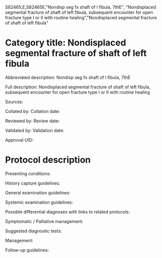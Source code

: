 S82465,E,S82465E,"Nondisp seg fx shaft of l fibula, 7thE", "Nondisplaced segmental fracture of shaft of left fibula, subsequent encounter for open fracture type I or II with routine healing","Nondisplaced segmental fracture of shaft of left fibula"
# Category title: Nondisplaced segmental fracture of shaft of left fibula

Abbreviated description: Nondisp seg fx shaft of l fibula, 7thE

Full description: Nondisplaced segmental fracture of shaft of left fibula, subsequent encounter for open fracture type I or II with routine healing

Sources:

Collated by:
Collation date:

Reviewed by:
Review date:

Validated by:
Validation date:

Approval UID:

# Protocol description

Presenting conditions:

History capture guidelines:

General examination guidelines:

Systemic examination guidelines:

Possible differential diagnoses with links to related protocols:

Symptomatic / Palliative management:

Suggested diagnostic tests:

Management:

Follow-up guidelines:
